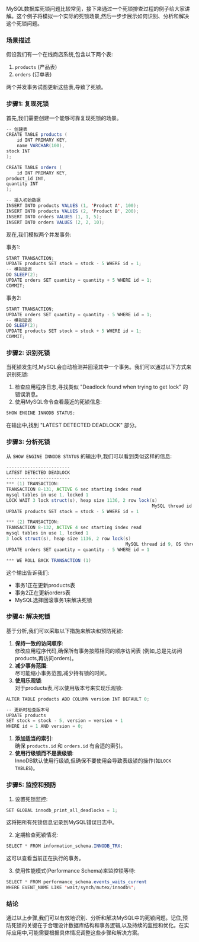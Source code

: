 MySQL数据库死锁问题比较常见，接下来通过一个死锁排查过程的例子给大家讲解。这个例子将模拟一个实际的死锁场景,然后一步步展示如何识别、分析和解决这个死锁问题。

### 场景描述
假设我们有一个在线商店系统,包含以下两个表:

1. `products` (产品表)
2. `orders` (订单表)

两个并发事务试图更新这些表,导致了死锁。

### 步骤1: 复现死锁
首先,我们需要创建一个能够可靠复现死锁的场景。

```java
-- 创建表  
CREATE TABLE products (  
    id INT PRIMARY KEY,  
    name VARCHAR(100),  
stock INT  
);  

CREATE TABLE orders (  
    id INT PRIMARY KEY,  
product_id INT,  
quantity INT  
);  

-- 插入初始数据  
INSERT INTO products VALUES (1, 'Product A', 100);  
INSERT INTO products VALUES (2, 'Product B', 200);  
INSERT INTO orders VALUES (1, 1, 5);  
INSERT INTO orders VALUES (2, 2, 10);
```

现在,我们模拟两个并发事务:

事务1:

```java
START TRANSACTION;  
UPDATE products SET stock = stock - 5 WHERE id = 1;  
-- 模拟延迟  
DO SLEEP(2);  
UPDATE orders SET quantity = quantity + 5 WHERE id = 1;  
COMMIT;
```

事务2:

```java
START TRANSACTION;  
UPDATE orders SET quantity = quantity - 5 WHERE id = 1;  
-- 模拟延迟  
DO SLEEP(2);  
UPDATE products SET stock = stock + 5 WHERE id = 1;  
COMMIT;
```

### 步骤2: 识别死锁
当死锁发生时,MySQL会自动检测并回滚其中一个事务。我们可以通过以下方式来识别死锁:

1. 检查应用程序日志,寻找类似 "Deadlock found when trying to get lock" 的错误消息。
2. 使用MySQL命令查看最近的死锁信息:

```java
SHOW ENGINE INNODB STATUS;
```

在输出中,找到 "LATEST DETECTED DEADLOCK" 部分。

### 步骤3: 分析死锁
从 `SHOW ENGINE INNODB STATUS` 的输出中,我们可以看到类似这样的信息:

```java
------------------------  
LATEST DETECTED DEADLOCK  
------------------------  
*** (1) TRANSACTION:  
TRANSACTION 8-131, ACTIVE 6 sec starting index read  
mysql tables in use 1, locked 1  
LOCK WAIT 3 lock struct(s), heap size 1136, 2 row lock(s)  
                                                       MySQL thread id 8, OS thread handle 140286124944128, query id 57 localhost root updating  
UPDATE products SET stock = stock - 5 WHERE id = 1  

*** (2) TRANSACTION:  
TRANSACTION 8-132, ACTIVE 4 sec starting index read  
mysql tables in use 1, locked 1  
3 lock struct(s), heap size 1136, 2 row lock(s)  
                                             MySQL thread id 9, OS thread handle 140286124680960, query id 58 localhost root updating  
UPDATE orders SET quantity = quantity - 5 WHERE id = 1  

*** WE ROLL BACK TRANSACTION (1)
```

这个输出告诉我们:

+ 事务1正在更新products表
+ 事务2正在更新orders表
+ MySQL选择回滚事务1来解决死锁

### 步骤4: 解决死锁
基于分析,我们可以采取以下措施来解决和预防死锁:

1. **保持一致的访问顺序**:  
修改应用程序代码,确保所有事务按照相同的顺序访问表 (例如,总是先访问products,再访问orders)。
2. **减少事务范围**:  
尽可能缩小事务范围,减少持有锁的时间。
3. **使用乐观锁**:  
对于products表,可以使用版本号来实现乐观锁:

```java
ALTER TABLE products ADD COLUMN version INT DEFAULT 0;  

-- 更新时检查版本号  
UPDATE products   
SET stock = stock - 5, version = version + 1   
WHERE id = 1 AND version = 0;
```

1. **添加适当的索引**:  
确保 `products.id` 和 `orders.id` 有合适的索引。
2. **使用行级锁而不是表级锁**:  
InnoDB默认使用行级锁,但确保不要使用会导致表级锁的操作(如`LOCK TABLES`)。

### 步骤5: 监控和预防
1. 设置死锁监控:

```java
SET GLOBAL innodb_print_all_deadlocks = 1;
```

这将把所有死锁信息记录到MySQL错误日志中。

2. 定期检查死锁情况:

```java
SELECT * FROM information_schema.INNODB_TRX;
```

这可以查看当前正在执行的事务。

3. 使用性能模式(Performance Schema)来监控锁等待:

```java
SELECT * FROM performance_schema.events_waits_current  
WHERE EVENT_NAME LIKE 'wait/synch/mutex/innodb%';
```

### 结论
通过以上步骤,我们可以有效地识别、分析和解决MySQL中的死锁问题。记住,预防死锁的关键在于合理设计数据库结构和事务逻辑,以及持续的监控和优化。在实际应用中,可能需要根据具体情况调整这些步骤和解决方案。

